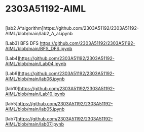 # 2303A51192-AIML
<br>
[lab2 A*algorithm]https://github.com/2303A51192/2303A51192-AIML/blob/main/lab2_A_al.ipynb

[Lab3] BFS DFS https://github.com/2303A51192/2303A51192-AIML/blob/main/BFS_DFS.ipynb

[Lab4]https://github.com/2303A51192/2303A51192-AIML/blob/main/Lab04.ipynb

[Lab6]https://github.com/2303A51192/2303A51192-AIML/blob/main/lab06.ipynb

[lab10]https://github.com/2303A51192/2303A51192-AIML/blob/main/Lab10.ipynb

[lab5]https://github.com/2303A51192/2303A51192-AIML/blob/main/lab05.ipynb

[lab7]https://github.com/2303A51192/2303A51192-AIML/blob/main/lab07.ipynb
